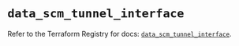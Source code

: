 # `data_scm_tunnel_interface`

Refer to the Terraform Registry for docs: [`data_scm_tunnel_interface`](https://registry.terraform.io/providers/paloaltonetworks/scm/1.0.2/docs/data-sources/tunnel_interface).
